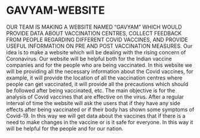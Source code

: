 # GAVYAM-WEBSITE
OUR TEAM IS MAKING A WEBSITE NAMED “GAVYAM” WHICH WOULD PROVIDE DATA ABOUT VACCINATION CENTRES, COLLECT FEEDBACK FROM PEOPLE REGARDING DIFFERENT COVID VACCINES, AND PROVIDE USEFUL INFORMATION ON PRE AND POST VACCINATION MEASURES. Our idea is to make a website which will be dealing with the rising concern of Coronavirus. Our website will be helpful both for the Indian vaccine companies and for the people who are being vaccinated. In this website we will be providing all the necessary information about the Covid vaccines, for example, it will provide the location of all the vaccination centres where people can get vaccinated, it will provide all the precautions which should be followed after being vaccinated, etc. The main objective is for the analysis of Covid vaccines that are effective on the virus. After a regular interval of time the website will ask the users that if they have any side effects after being vaccinated or if their body has shown some symptoms of Covid-19. In this way we will get data about the vaccines that if there is a need to make changes in the vaccine or is it safe for everyone. In this way it will be helpful for the people and for our nation.
